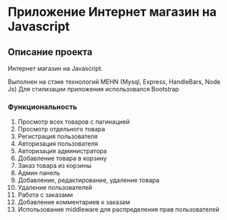 # Приложение Интернет магазин на Javascript

## Описание проекта

Интернет магазин на Javascript.

Выполнен на стэке технологий MEHN (Mysql, Express, HandleBars, Node Js)
Для стилизации приложения использовался Bootstrap

### Функциональность

1. Просмотр всех товаров с пагинацией
2. Просмотр отдельного товара
3. Регистрация пользователя
4. Авторизация пользователя
5. Авторизация администратора
6. Добавление товара в корзину
7. Заказ товара из корзины
8. Админ панель
9. Добавление, редактирование, удаление товара
10. Удаление пользователей
11. Работа с заказами
12. Добавление комментариев к заказам
13. Использование middleware для распределения прав пользователей
